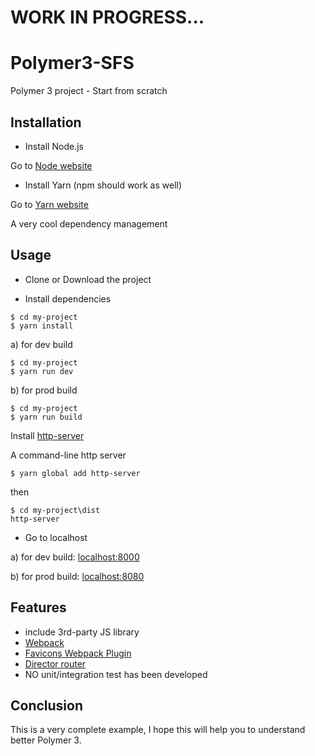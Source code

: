 # WORK IN PROGRESS...

# Polymer3-SFS

Polymer 3 project - Start from scratch

## Installation

* Install Node.js

Go to [Node website](https://nodejs.org/en/)

* Install Yarn
  (npm should work as well)

Go to [Yarn website](https://yarnpkg.com/en/docs/install#mac-tab)

A very cool dependency management

## Usage

* Clone or Download the project

* Install dependencies

```
$ cd my-project
$ yarn install
```

a) for dev build

```
$ cd my-project
$ yarn run dev
```

b) for prod build

```
$ cd my-project
$ yarn run build
```

Install [http-server](https://github.com/indexzero/http-server)

A command-line http server

```
$ yarn global add http-server
```

then

```
$ cd my-project\dist
http-server
```

* Go to localhost

a) for dev build: [localhost:8000](http://localhost:8000/)

b) for prod build: [localhost:8080](http://localhost:8080/)

## Features

* include 3rd-party JS library
* [Webpack](https://webpack.github.io/)
* [Favicons Webpack Plugin](https://github.com/jantimon/favicons-webpack-plugin)
* [Director router](https://github.com/flatiron/director)
* NO unit/integration test has been developed

## Conclusion

This is a very complete example, I hope this will help you to understand better Polymer 3.
